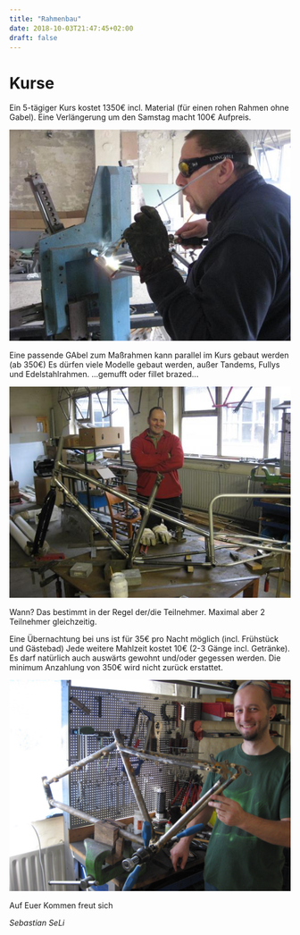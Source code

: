 ```yaml
---
title: "Rahmenbau"
date: 2018-10-03T21:47:45+02:00
draft: false
---
```


# Kurse
Ein 5-tägiger Kurs kostet 1350€ incl. Material (für einen rohen Rahmen
ohne Gabel). Eine Verlängerung um den Samstag macht 100€ Aufpreis.

<img src="kurs_3.jpg"/>

Eine passende GAbel zum Maßrahmen kann parallel im Kurs gebaut werden
(ab 350€)
Es dürfen viele Modelle gebaut werden, außer Tandems, Fullys und
Edelstahlrahmen.
...gemufft oder fillet brazed...

<img src="kurs_1.jpg"/>

Wann? Das bestimmt in der Regel der/die Teilnehmer. Maximal aber 2
Teilnehmer gleichzeitig.

Eine Übernachtung bei uns ist für 35€ pro Nacht möglich (incl. Frühstück
und Gästebad)
Jede weitere Mahlzeit kostet 10€ (2-3 Gänge incl. Getränke).
Es darf natürlich auch auswärts gewohnt und/oder gegessen werden.
Die minimum Anzahlung von 350€ wird nicht zurück erstattet.

<img src="kurs_4.jpg"/>

Auf Euer Kommen freut sich

*Sebastian
SeLi*
